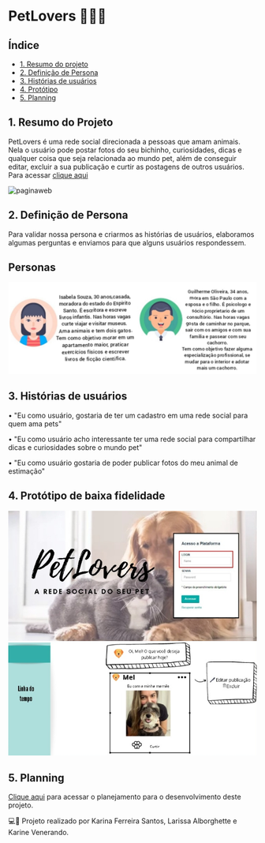 # PetLovers 🐶💛🐱

## Índice
* [1. Resumo do projeto](#1-resumo-do-projeto)
* [2. Definição de Persona](#2-definição-de-Persona)
* [3. Histórias de usuários](#3-Histórias-de-Usuários)
* [4. Protótipo](#4-Protótipo)
* [5. Planning](#5-Planning)


## 1. Resumo do Projeto

PetLovers é uma rede social direcionada a pessoas que amam animais. Nela o usuário pode postar fotos do seu bichinho, curiosidades, dicas e qualquer coisa que seja relacionada ao mundo pet, além de conseguir editar, excluir a sua publicação e curtir as postagens de outros usuários.
Para acessar [clique aqui]()
 
![paginaweb]()

## 2. Definição de Persona

Para validar nossa persona e criarmos as histórias de usuários, elaboramos algumas perguntas e enviamos para que alguns usuários respondessem.

## Personas
![persona](personas.png)

## 3. Histórias de usuários

•	"Eu como usuário, gostaria de ter um cadastro em uma rede social para quem ama pets"

•	"Eu como usuário acho interessante ter uma rede social para compartilhar dicas e curiosidades sobre o mundo pet"

•	"Eu como usuário gostaria de poder publicar fotos do meu animal de estimação"

## 4. Protótipo de baixa fidelidade

![prototipo](prototipo1.png) ![prototipo](prototipo.png)


## 5. Planning

[Clique aqui](https://trello.com/b/vohVnB5p/social-network) para acessar o planejamento para o desenvolvimento deste projeto.



💻🙎
Projeto realizado por Karina Ferreira Santos, Larissa Alborghette e Karine Venerando.
